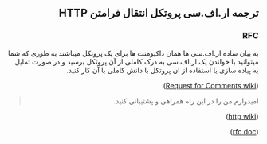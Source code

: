 <div dir="rtl">

## ترجمه ار.اف.سی پروتکل انتقال فرامتن **HTTP**

### RFC
  به بیان ساده ار.اف.سی ها همان داکیومنت ها برای یک پروتکل میباشند
به طوری که شما میتوانید با خواندن یک ار.اف.سی به درک کاملی از آن پروتکل برسید و در صورت تمایل به پیاده سازی یا استفاده از ان پروتکل با دانش کاملی با آن کار کنید.

([Request for Comments wiki](https://en.wikipedia.org/wiki/Request_for_Comments))

> امیدوارم من را در این راه همراهی و پشتیبانی کنید.

([http wiki](https://en.wikipedia.org/wiki/Hypertext_Transfer_Protocol))

([rfc doc](https://www.ietf.org/rfc/rfc2068.txt))

</div>
